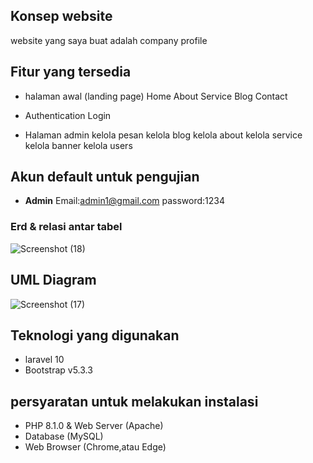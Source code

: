 ## Konsep website
website yang saya buat adalah company profile 

## Fitur yang tersedia
- halaman awal (landing page)
  Home
  About
  Service
  Blog
  Contact
  
- Authentication
    Login
- Halaman admin
    kelola pesan
    kelola blog
    kelola about
    kelola service
    kelola banner
    kelola users
    

## Akun default untuk pengujian
- **Admin**
    Email:admin1@gmail.com
    password:1234
    
### Erd & relasi antar tabel
![Screenshot (18)](https://github.com/user-attachments/assets/dfa1e238-b2f7-4802-b220-b860dc5b90ea)


## UML Diagram
![Screenshot (17)](https://github.com/user-attachments/assets/6fd2af3b-2128-4479-9427-481e6a914cf2)

## Teknologi yang digunakan
- laravel 10
- Bootstrap v5.3.3

## persyaratan untuk melakukan instalasi
- PHP 8.1.0 & Web Server (Apache)
- Database (MySQL)
- Web Browser (Chrome,atau Edge)
